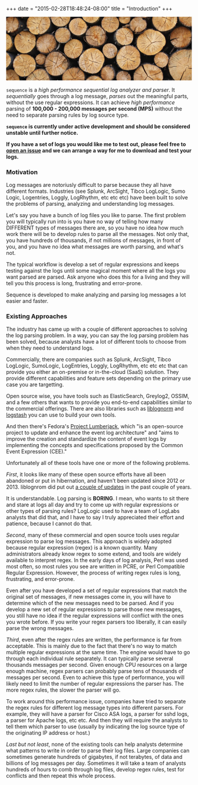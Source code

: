 +++
date = "2015-02-28T18:48:24-08:00"
title = "Introduction"
+++

<a href="#" class="image fit"><img src="/images/pic05.jpg" alt="Obligatory Log Picture" /></a>

`sequence` is a _high performance sequential log analyzer and parser_. It _sequentially_ goes through a log message, _parses_ out the meaningful parts, without the use regular expressions. It can achieve _high performance_ parsing of **100,000 - 200,000 messages per second (MPS)** without the need to separate parsing rules by log source type.

**`sequence` is currently under active development and should be considered unstable until further notice.**

**If you have a set of logs you would like me to test out, please feel free to [open an issue](https://github.com/strace/sequence/issues) and we can arrange a way for me to download and test your logs.**

### Motivation

Log messages are notoriusly difficult to parse because they all have different formats. Industries (see Splunk, ArcSight, Tibco LogLogic, Sumo Logic, Logentries, Loggly, LogRhythm, etc etc etc) have been built to solve the problems of parsing, analyzing and understanding log messages.

Let's say you have a bunch of log files you like to parse. The first problem you will typically run into is you have no way of telling how many DIFFERENT types of messages there are, so you have no idea how much work there will be to develop rules to parse all the messages. Not only that, you have hundreds of thousands, if not  millions of messages, in front of you, and you have no idea what messages are worth parsing, and what's not.

The typical workflow is develop a set of regular expressions and keeps testing against the logs until some magical moment where all the logs you want parsed are parsed. Ask anyone who does this for a living and they will tell you this process is long, frustrating and error-prone.

Sequence is developed to make analyzing and parsing log messages a lot easier and faster.

### Existing Approaches

The industry has came up with a couple of different approaches to solving the log parsing problem. In a way, you can say the log parsing problem has been solved, because analysts have a lot of different tools to choose from when they need to understand logs.

Commercially, there are companies such as Splunk, ArcSight, Tibco LogLogic, SumoLogic, LogEntries, Loggly, LogRhythm, etc etc etc that can provide you either an on-premise or in-the-cloud (SaaS) solution. They provide different capabilities and feature sets depending on the primary use case you are targetting.

Open source wise, you have tools such as ElasticSearch, Greylog2, OSSIM, and a few others that wants to provide you end-to-end capabilities similar to the commercial offerings. There are also libraries such as [liblognorm](http://www.liblognorm.com/) and [logstash](http://logstash.net/) you can use to build your own tools.

And then there's Fedora's [Project Lumberjack](https://fedorahosted.org/lumberjack/), which "is an open-source project to update and enhance the event log architecture" and "aims to improve the creation and standardize the content of event logs by implementing the concepts and specifications proposed by the ​Common Event Expression (CEE)."

Unfortunately all of these tools have one or more of the following problems.

_First_, it looks like many of these open source efforts have all been abandoned or put in hibernation, and haven't been updated since 2012 or 2013. liblognrom did put out [a couple of updates](http://www.liblognorm.com/news/) in the past couple of years. 

It is understandable. Log parsing is **BORING**. I mean, who wants to sit there and stare at logs all day and try to come up with regular expressions or other types of parsing rules? LogLogic used to have a team of LogLabs analysts that did that, and I have to say I truly appreciated their effort and patience, because I cannot do that.

_Second_, many of these commercial and open source tools uses regular expression to parse log messages. This approach is widely adopted because regular expression (regex) is a known quantity. Many administrators already know regex to some extend, and tools are widely available to interpret regex. In the early days of log analysis, Perl was used most often, so most rules you see are written in PCRE, or Perl Compatible Regular Expression. However, the process of writing regex rules is long, frustrating, and error-prone. 

Even after you have developed a set of regular expressions that match the original set of messages, if new messages come in, you will have to determine which of the new messages need to be parsed. And if you develop a new set of regular expressions to parse those new messages, you still have no idea if the regular expressions will conflict with the ones you wrote before. If you write your regex parsers too liberally, it can easily parse the wrong messages.

_Third_, even after the regex rules are written, the performance is far from acceptable. This is mainly due to the fact that there's no way to match multiple regular expressions at the same time. The engine would have to go through each individual rule separately. It can typically parse several thousands messages per second. Given enough CPU resources on a large enough machine, regex parsers can probably parse tens of thousands of messages per second. Even to achieve this type of performance, you will likely need to limit the number of regular expressions the parser has. The more regex rules, the slower the parser will go.

To work around this performance issue, companies have tried to separate the regex rules for different log message types into different parsers. For example, they will have a parser for Cisco ASA logs, a parser for sshd logs, a parser for Apache logs, etc etc. And then they will require the analysts to tell them which parser to use (usually by indicating the log source type of the originating IP address or host.)

_Last but not least_, none of the existing tools can help analysts determine what patterns to write in order to parse their log files. Large companies can sometimes generate hundreds of gigabytes, if not terabytes, of data and billions of log messages per day. Sometimes it will take a team of analysts hundreds of hours to comb through log files, develop regex rules, test for conflicts and then repeat this whole process. 

